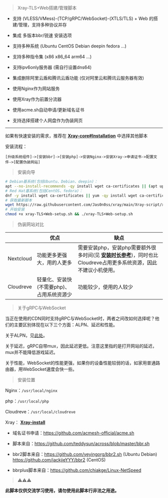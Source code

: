 > Xray-TLS+Web搭建/管理脚本

- 支持 (VLESS/VMess)-(TCP/gRPC/WebSocket)-(XTLS/TLS) + Web 的搭建/管理，支持多种协议并存

- 集成 多版本bbr/锐速 安装选项

- 支持多种系统 (Ubuntu CentOS Debian deepin fedora ...) 

- 支持多种指令集 (x86 x86_64 arm64 ...)

- 支持ipv6only服务器 (需自行设置dns64)

- 集成删除阿里云盾和腾讯云盾功能 (仅对阿里云和腾讯云服务器有效)

- 使用Nginx作为网站服务

- 使用Xray作为前置分流器

- 使用acme.sh自动申请/更新域名证书

- 支持选择搭建个人网盘作为伪装网页
---

如果有快速安装的需求，推荐在 **[Xray-core#Installation](https://github.com/XTLS/Xray-core#Installation)** 中选择其他脚本

安装流程：

`[升级系统组件]->[安装bbr]->[安装php]->安装Nginx->安装Xray->申请证书->配置文件->[配置伪装网站]`

> 安装向导

```bash
# Debian基系统(包括Ubuntu、Debian、deepin)：
apt --no-install-recommends -qy install wget ca-certificates || (apt update && apt --no-install-recommends -qy install wget ca-certificates)
# Red Hat基系统(包括CentOS、fedora)：
dnf -y install wget ca-certificates || yum -qy install wget ca-certificates
# 获取最新脚本
wget https://raw.githubusercontent.com/Jas0n0ss/xray/main/Xray-script/xray-tls-web-setup.sh
# 开始安装
chmod +x xray-TLS+Web-setup.sh && ./xray-TLS+Web-setup.sh
```
> 伪装网站对比

||优点|缺点|
|-|-|-|
|Nextcloud|功能更多更强大，用的人更多|需要安装php，安装php需要额外很多时间(见 **[安装时长参考](#安装时长参考)**)，同时也比Cloudreve占用更多系统资源，因此不建议小机使用。|
|Cloudreve|轻量化、安装快(不需要php)、占用系统资源少|功能较少，使用的人较少|
> 关于gRPC与WebSocket

当正在使用的CDN同时支持gRPC与WebSocket时，两者之间改如何选择呢？他们的主要区别体现在以下三个方面：ALPN、延迟和性能。

关于ALPN，见[此处](#关于tls握手tls指纹和alpn)。

关于延迟，gRPC自带mux，因此延迟更低。注意这里指的是打开网站的延迟，mux并不能降低游戏延迟。

关于性能，WebSocket的性能更强，如果你的设备性能较弱的话，如家用普通路由器，用WebSocket速度会快一些。
> 安装位置

Nginx：`/usr/local/nginx`

php：`/usr/local/php`

Cloudreve：`/usr/local/cloudreve`

Xray： **[Xray-install](https://github.com/XTLS/Xray-install)**

- 域名证书申请：https://github.com/acmesh-official/acme.sh
- 脚本来自：https://github.com/teddysun/across/blob/master/bbr.sh

- bbr2脚本来自：https://github.com/yeyingorg/bbr2.sh (Ubuntu Debian)  https://github.com/jackjieYYY/bbr2 (CentOS)
- bbrplus脚本来自：https://github.com/chiakge/Linux-NetSpeed

> ⚠️⚠️⚠️

**此脚本仅供交流学习使用，请勿使用此脚本行非法之用途。**
